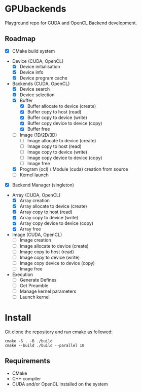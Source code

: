 # GPUbackends

Playground repo for CUDA and OpenCL Backend development.

## Roadmap

- [x] CMake build system
- Device (CUDA, OpenCL)
    - [x] Device initialisation
    - [x] Device info
    - [x] Device program cache
- Backends (CUDA, OpenCL)
    - [x] Device search
    - [x] Device selection
    - [x] Buffer 
        -[x] Buffer allocate to device (create)
        -[x] Buffer copy to host (read)
        -[x] Buffer copy to device (write)
        -[x] Buffer copy device to device (copy)
        -[x] Buffer free
    - [ ] Image (1D/2D/3D)
        -[ ] Image allocate to device (create)
        -[ ] Image copy to host (read)
        -[ ] Image copy to device (write)
        -[ ] Image copy device to device (copy)
        -[ ] Image free
    - [x] Program (ocl) / Module (cuda) creation from source
    - [ ] Kernel launch
- [x] Backend Manager (singleton)
- Array (CUDA, OpenCL)
    - [x] Array creation
    - [x] Array allocate to device (create)
    - [x] Array copy to host (read)
    - [x] Array copy to device (write)
    - [x] Array copy device to device (copy)
    - [x] Array free
- Image (CUDA, OpenCL)
    - [ ] Image creation
    - [ ] Image allocate to device (create)
    - [ ] Image copy to host (read)
    - [ ] Image copy to device (write)
    - [ ] Image copy device to device (copy)
    - [ ] Image free
- Execution
    - [ ] Generate Defines
    - [ ] Get Preamble
    - [ ] Manage kernel parameters
    - [ ] Launch kernel

# Install

Git clone the repository and run cmake as followed:

```bach
cmake -S . -B ./build
cmake --build ./build --parallel 10
```

## Requirements

- CMake
- C++ compiler
- CUDA and/or OpenCL installed on the system

